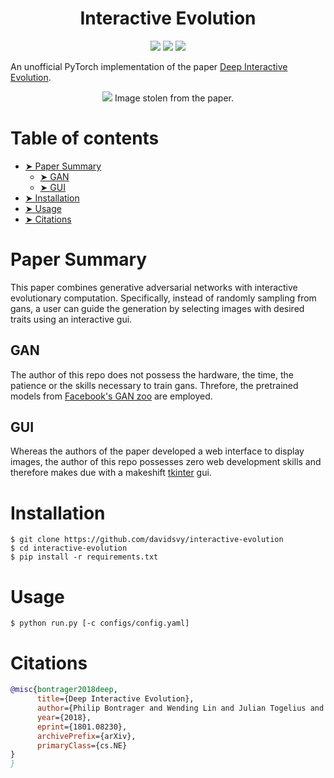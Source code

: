 <h1 align="center">
  <b>Interactive Evolution</b><br>
</h1>

<p align="center">
      <a href="https://www.python.org/">
        <img src="https://img.shields.io/badge/python-3.7-blue.svg" /></a>
       <a href= "https://pytorch.org/">
        <img src="https://img.shields.io/badge/PyTorch-1.9-FF0000.svg" /></a>
       <a href= "https://github.com/davidsvy/interactive-evolution/blob/main/LICENSE">
        <img src="https://img.shields.io/badge/license-MIT-white.svg" /></a>
</p>

An unofficial PyTorch implementation of the paper [Deep Interactive Evolution](https://arxiv.org/pdf/1801.08230.pdf).



<p align="center">
  <image src="assets/algorithm.png" />
  Image stolen from the paper.
</p>




Table of contents
===

<!--ts-->
  * [➤ Paper Summary](#paper-summary)
    * [➤ GAN](#gan)
    * [➤ GUI](#gui)
  * [➤ Installation](#installation)
  * [➤ Usage](#usage)
  * [➤ Citations](#citations)
<!--te-->


<a  id="paper-summary"></a>
Paper Summary
===

This paper combines generative adversarial networks with interactive evolutionary computation. Specifically,
instead of randomly sampling from gans, a user can guide the generation by selecting images with desired traits using an interactive gui.

<a  id="gan"></a>
GAN
---
The author of this repo does not possess the hardware, the time, the patience or the skills necessary to train gans. Threfore, the pretrained models from [Facebook's GAN zoo](https://github.com/facebookresearch/pytorch_GAN_zoo) are employed.



<a  id="gui"></a>
GUI
---
Whereas the authors of the paper developed a web interface to display images, the author of this repo possesses zero web development skills and therefore makes due with a makeshift [tkinter](https://docs.python.org/3/library/tkinter.html) gui.



<a  id="installation"></a>
Installation
===
```
$ git clone https://github.com/davidsvy/interactive-evolution
$ cd interactive-evolution
$ pip install -r requirements.txt
```



<a  id="usage"></a>
Usage
===

```
$ python run.py [-c configs/config.yaml]
```

<a  id="citations"></a>
Citations
===

```bibtex
@misc{bontrager2018deep,
      title={Deep Interactive Evolution}, 
      author={Philip Bontrager and Wending Lin and Julian Togelius and Sebastian Risi},
      year={2018},
      eprint={1801.08230},
      archivePrefix={arXiv},
      primaryClass={cs.NE}
}
}
```

